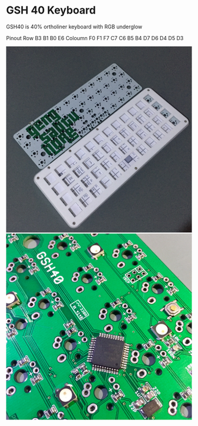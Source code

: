 GSH 40 Keyboard
==============

GSH40 is 40% ortholiner keyboard with RGB underglow

Pinout
    Row       B3  B1  B0  E6
    Coloumn   F0  F1  F7  C7  C6  B5  B4  D7  D6  D4  D5  D3

![GSH40](img/gsh_40.jpg)
![Controller](img/gsh_controller.jpg)
